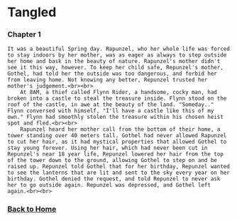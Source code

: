 <!DOCTYPE html>
<html lang="en">
<head>
    <meta charset="UTF-8">
</head>
<body>

<h1>Tangled</h1>

<h3>Chapter 1</h3>

<p>

    It was a beautiful Spring day. Rapunzel, who her whole life was forced to stay indoors by her mother, was as eager as always to step outside her home and bask in the beauty of nature. Rapunzel's mother didn't see it this way, however. To keep her child safe, Repunzel's mother, Gothel, had told her the outside was too dangerous, and forbid her from leaving home. Not knowing any better, Repunzel trusted her mother's judgement.<br><br>
        At 8AM, a thief called Flynn Rider, a handsome, cocky man, had broken into a castle to steal the treasure inside. Flynn stood on the roof of the castle, in awe at the beauty of the land. "Someday.." Flynn conversed with himself, "I'll have a castle like this of my own." Flynn had smoothly stolen the treasure within his chosen heist spot and fled.<br><br>
        Rapunzel heard her mother call from the bottom of their home, a tower standing over 40 meters tall. Gothel had never allowed Rapunzel to cut her hair, as it had mystical properties that allowed Gothel to stay young forever. Using her hair, which had never been cut in Repunzel's near 18 year life, Repunzel lowered her hair from the top of the tower down to the ground, allowing Gothel to step on and be raised up. Repunzel told Gothel that for her birthday, Repunzel wanted to see the lanterns that are lit and sent to the sky every year on her birthday. Gothel denied the request, and told Repunzel to never ask her to go outside again. Repunzel was depressed, and Gothel left again.<br><br>

</p>

<h3><a href="index.md">Back to Home</a></ahref></h3>

</body>
</html>